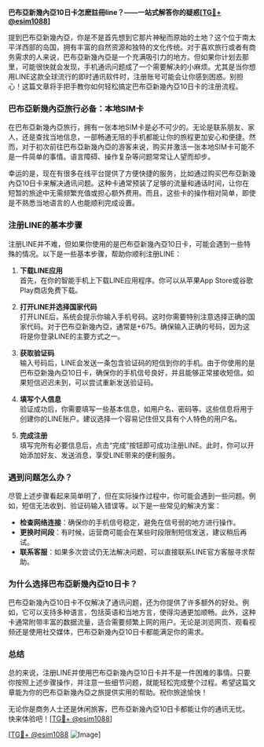 **巴布亞新幾內亞10日卡怎麽註冊line？——一站式解答你的疑惑[[TG💪+ @esim1088](https://t.me/s/esim1088)]**

提到巴布亞新幾內亞，你是不是首先想到它那片神秘而原始的土地？这个位于南太平洋西部的岛国，拥有丰富的自然资源和独特的文化传统。对于喜欢旅行或者有商务需求的人来说，巴布亞新幾內亞是一个充满吸引力的地方。但如果你计划去那里，可能很快就会发现，手机通讯问题成了一个需要解决的小麻烦。尤其是当你想用LINE这款全球流行的即时通讯软件时，注册账号可能会让你感到困惑。别担心！这篇文章将手把手教你如何轻松搞定巴布亞新幾內亞10日卡的注册流程。

### 巴布亞新幾內亞旅行必备：本地SIM卡

在巴布亞新幾內亞旅行，拥有一张本地SIM卡是必不可少的。无论是联系朋友、家人，还是查找当地信息，一部畅通无阻的手机都能让你的旅程更加安心和便捷。然而，对于初次前往巴布亞新幾內亞的游客来说，购买并激活一张本地SIM卡可能不是一件简单的事情。语言障碍、操作复杂等问题常常让人望而却步。

幸运的是，现在有很多在线平台提供了方便快捷的服务，比如通过购买巴布亞新幾內亞10日卡来解决通讯问题。这种卡通常预装了足够的流量和通话时间，让你在短暂的旅途中无需频繁充值或担心额外费用。而且，这些卡的操作相对简单，即使是不熟悉当地语言的人也能顺利完成设置。

### 注册LINE的基本步骤

注册LINE并不难，但如果你使用的是巴布亞新幾內亞10日卡，可能会遇到一些特殊的情况。以下是一些基本步骤，帮助你顺利注册LINE：

1. **下载LINE应用**  
   首先，在你的智能手机上下载LINE应用程序。你可以从苹果App Store或谷歌Play商店免费下载。

2. **打开LINE并选择国家代码**  
   打开LINE后，系统会提示你输入手机号码。这时你需要特别注意选择正确的国家代码。对于巴布亞新幾內亞，通常是+675。确保输入正确的号码，因为这将是你登录LINE的主要方式之一。

3. **获取验证码**  
   输入号码后，LINE会发送一条包含验证码的短信到你的手机。由于你使用的是巴布亞新幾內亞10日卡，确保你的手机信号良好，并且能够正常接收短信。如果短信迟迟未到，可以尝试重新发送验证码。

4. **填写个人信息**  
   验证成功后，你需要填写一些基本信息，如用户名、密码等。这些信息将用于创建你的LINE账户。建议选择一个容易记住但又具有个人特色的用户名。

5. **完成注册**  
   填写完所有必要信息后，点击“完成”按钮即可成功注册LINE。此时，你可以开始添加好友、发送消息，享受LINE带来的便利服务。

### 遇到问题怎么办？

尽管上述步骤看起来简单明了，但在实际操作过程中，你可能会遇到一些问题。例如，短信无法收到、验证码输入错误等。以下是一些常见的解决方案：

- **检查网络连接**：确保你的手机信号稳定，避免在信号弱的地方进行操作。
- **更换时间段**：有时候，运营商可能会在某些时段限制短信发送，建议稍后再试。
- **联系客服**：如果多次尝试仍无法解决问题，可以直接联系LINE官方客服寻求帮助。

### 为什么选择巴布亞新幾內亞10日卡？

巴布亞新幾內亞10日卡不仅解决了通讯问题，还为你提供了许多额外的好处。例如，它可以支持多种语言，包括英语和当地方言，使得沟通更加顺畅。此外，这种卡通常附带丰富的数据流量，适合需要频繁上网的用户。无论是浏览网页、观看视频还是使用社交媒体，巴布亞新幾內亞10日卡都能满足你的需求。

### 总结

总的来说，注册LINE并使用巴布亞新幾內亞10日卡并不是一件困难的事情。只要你按照上述步骤操作，并注意一些细节问题，就能轻松完成整个过程。希望这篇文章能为你的巴布亞新幾內亞之旅提供实用的帮助。祝你旅途愉快！

无论你是商务人士还是休闲旅客，巴布亞新幾內亞10日卡都能让你的通讯无忧。快来体验吧！[[TG💪+ @esim1088](https://t.me/s/esim1088)] 

[[TG💪+ @esim1088](https://t.me/s/esim1088) ![Image](https://i.postimg.cc/4NQfJmqS/Snipaste-2025-05-13-00-14-12.png)]